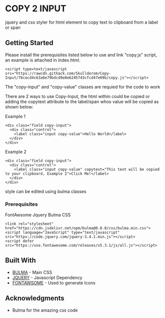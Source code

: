 # COPY 2 INPUT

jquery and css styler for html element to copy text to clipboard from a label or span

## Getting Started

Please install the prerequisites listed below to use and link "copy.js" script, an example is attached in index.html.
```
<script type=text/javascript src="https://rawcdn.githack.com/Skulldorom/Copy-Input/76cecd4c63a6e79bdcd9e0e6245743cfcd47e09b/copy.js"></script>
```
The "copy-input" and "copy-value" classes are requied for the code to work

There are 2 ways to use Copy-Input, the html within could be copied or adding the copytext attribute to the label/span whos value will be copied as shown below:

Example 1
```
<div class="field copy-input">
  <div class="control">
    <label class="input copy-value">Hello World</label> 
  </div>
</div>
```
Example 2
```
<div class="field copy-input">
  <div class="control">
    <label class="input copy-value" copytext="This text will be copied to your clipboard, Example 2">Click Me!</label> 
  </div>
</div>
```

style can be edited using bulma classes

### Prerequisites

FontAwsome
Jquery
Bulma CSS

```
<link rel="stylesheet" href="https://cdn.jsdelivr.net/npm/bulma@0.8.0/css/bulma.min.css">
<script language="JavaScript" type="text/javascript" src="https://code.jquery.com/jquery-3.4.1.min.js"></script>
<script defer src="https://use.fontawesome.com/releases/v5.3.1/js/all.js"></script>
```

## Built With

* [BULMA](https://bulma.io/) - Main CSS
* [JQUERY](https://jquery.com/) - Javascript Dependency
* [FONTAWSOME](https://fontawesome.com/) - Used to generate Icons

## Acknowledgments

* Bulma for the amazing css code
